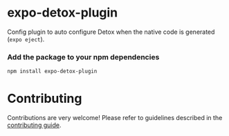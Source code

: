 # expo-detox-plugin

Config plugin to auto configure Detox when the native code is generated (`expo eject`).

### Add the package to your npm dependencies

```
npm install expo-detox-plugin
```

# Contributing

Contributions are very welcome! Please refer to guidelines described in the [contributing guide](https://github.com/expo/expo#contributing).
